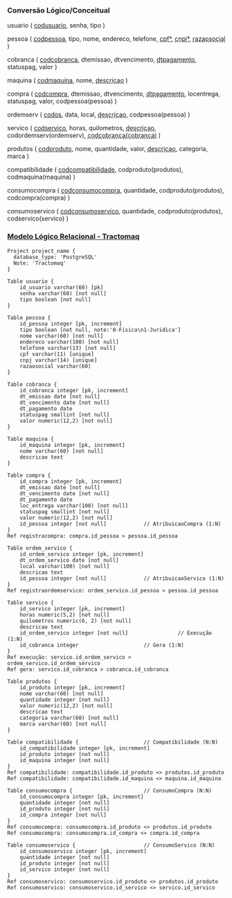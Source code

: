 ### Conversão Lógico/Conceitual

usuario (
    <u>codusuario</u>,
    senha,
    tipo
)

pessoa (
    <u>codpessoa</u>, 
    tipo, 
    nome, 
    endereco, 
    telefone,
    <u style="text-decoration: underline dashed;">cpf*</u>,
    <u style="text-decoration: underline dashed;">cnpj*</u>,
    <u style="text-decoration: underline dashed;">razaosocial</u>
)

cobranca (
    <u>codcobranca</u>,
    dtemissao,
    dtvencimento,
    <u style="text-decoration: underline dashed;">dtpagamento</u>,
    statuspag,
    valor
)

maquina (
    <u>codmaquina</u>,
    nome,
    <u style="text-decoration: underline dashed;">descricao</u>
)

compra (
    <u>codcompra</u>,
    dtemissao,
    dtvencimento,
    <u style="text-decoration: underline dashed;">dtpagamento</u>,
    locentrega,
    statuspag,
    valor,
    codpessoa(pessoa)                                                       <!-- AtribuicaoCompra (1:N) -->
)

ordemserv (
    <u>codos</u>,
    data,
    local,
    <u style="text-decoration: underline dashed;">descricao</u>,
    codpessoa(pessoa)                                                       <!-- AtribuicaoServico (1:N) -->
)

servico (
    <u>codservico</u>,
    horas,
    quilometros,
    <u style="text-decoration: underline dashed;">descricao</u>,
    codordemserv(ordemserv),                                                <!-- Execução (1:N) -->
    <u style="text-decoration: underline dashed;">codcobranca(cobranca)</u> <!-- Gera (1:N) -->
)

produtos (
    <u>codproduto</u>,
    nome,
    quantidade,
    valor,
    <u style="text-decoration: underline dashed;">descricao</u>,
    categoria,
    marca
)

compatibilidade (                                                           <!-- Compatibilidade (N:N) -->
    <u>codcompatibilidade</u>,
    codproduto(produtos),
    codmaquina(maquina)
)

consumocompra (                                                             <!-- ConsumoCompra (N:N) -->
    <u>codconsumocompra</u>,
    quantidade,
    codproduto(produtos),
    codcompra(compra)
)

consumoservico (                                                            <!-- ConsumoServico (N:N) -->
    <u>codconsumoservico</u>,
    quantidade,
    codproduto(produtos),
    codservico(servico)
)

### [Modelo Lógico Relacional - Tractomaq](https://dbdiagram.io/d/Tractomaq-6862e705f413ba350896d9cf)

```
Project project_name {
  database_type: 'PostgreSQL'
  Note: 'Tractomaq'
}

Table usuario {
    id_usuario varchar(60) [pk]
    senha varchar(60) [not null]
    tipo boolean [not null]
}

Table pessoa {
    id_pessoa integer [pk, increment]
    tipo boolean [not null, note:'0-Fisica\n1-Juridica']
    nome varchar(60) [not null]
    endereco varchar(100) [not null]
    telefone varchar(13) [not null]
    cpf varchar(11) [unique]
    cnpj varchar(14) [unique]
    razaosocial varchar(60)
}

Table cobranca {
    id_cobranca integer [pk, increment]
    dt_emissao date [not null]
    dt_vencimento date [not null]
    dt_pagamento date
    statuspag smallint [not null]
    valor numeric(12,2) [not null]
}

Table maquina {
    id_maquina integer [pk, increment]
    nome varchar(60) [not null]
    descricao text
}

Table compra {
    id_compra integer [pk, increment]
    dt_emissao date [not null]
    dt_vencimento date [not null]
    dt_pagamento date
    loc_entrega varchar(100) [not null]
    statuspag smallint [not null]
    valor numeric(12,2) [not null]
    id_pessoa integer [not null]            // AtribuicaoCompra (1:N)
}
Ref registracompra: compra.id_pessoa > pessoa.id_pessoa

Table ordem_servico {
    id_ordem_servico integer [pk, increment]
    dt_ordem_servico date [not null]
    local varchar(100) [not null]
    descricao text
    id_pessoa integer [not null]            // AtribuicaoServico (1:N)
}
Ref registraordemservico: ordem_servico.id_pessoa > pessoa.id_pessoa

Table servico {
    id_servico integer [pk, increment]
    horas numeric(5,2) [not null]
    quilometros numeric(6, 2) [not null]
    descricao text
    id_ordem_servico integer [not null]                // Execução (1:N)
    id_cobranca integer                     // Gera (1:N)
}
Ref execução: servico.id_ordem_servico > ordem_servico.id_ordem_servico
Ref gera: servico.id_cobranca > cobranca.id_cobranca

Table produtos {
    id_produto integer [pk, increment]
    nome varchar(60) [not null]
    quantidade integer [not null]
    valor numeric(12,2) [not null]
    descricao text
    categoria varchar(60) [not null]
    marca varchar(60) [not null]
}

Table compatibilidade {                     // Compatibilidade (N:N)
    id_compatibilidade integer [pk, increment]
    id_produto integer [not null]
    id_maquina integer [not null]
}
Ref compatibilidade: compatibilidade.id_produto <> produtos.id_produto
Ref compatibilidade: compatibilidade.id_maquina <> maquina.id_maquina

Table consumocompra {                       // ConsumoCompra (N:N)
    id_consumocompra integer [pk, increment]
    quantidade integer [not null]
    id_produto integer [not null]
    id_compra integer [not null]
}
Ref consumocompra: consumocompra.id_produto <> produtos.id_produto
Ref consumocompra: consumocompra.id_compra <> compra.id_compra

Table consumoservico {                      // ConsumoServico (N:N)
    id_consumoservico integer [pk, increment]
    quantidade integer [not null]
    id_produto integer [not null]
    id_servico integer [not null]
}
Ref consumoservico: consumoservico.id_produto <> produtos.id_produto
Ref consumoservico: consumoservico.id_servico <> servico.id_servico
```
